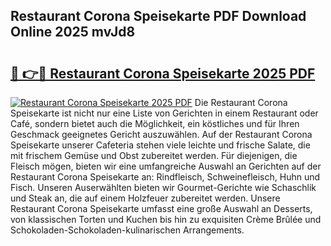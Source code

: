 ## Restaurant Corona Speisekarte PDF Download Online 2025 mvJd8

# <h2><a href="http://gc6ortd.nevu.top/?p=Restaurant+Corona+Speisekarte">🔗 👉🔴 Restaurant Corona Speisekarte 2025 PDF</a></h2>

[![Restaurant Corona Speisekarte 2025 PDF](https://i.imgur.com/dBaPXMq.png)](http://gc6ortd.nevu.top/?p=Restaurant+Corona+Speisekarte)
Die Restaurant Corona Speisekarte ist nicht nur eine Liste von Gerichten in einem Restaurant oder Café, sondern bietet auch die Möglichkeit, ein köstliches und für Ihren Geschmack geeignetes Gericht auszuwählen. Auf der Restaurant Corona Speisekarte unserer Cafeteria stehen viele leichte und frische Salate, die mit frischem Gemüse und Obst zubereitet werden. Für diejenigen, die Fleisch mögen, bieten wir eine umfangreiche Auswahl an Gerichten auf der Restaurant Corona Speisekarte an: Rindfleisch, Schweinefleisch, Huhn und Fisch. Unseren Auserwählten bieten wir Gourmet-Gerichte wie Schaschlik und Steak an, die auf einem Holzfeuer zubereitet werden. Unsere Restaurant Corona Speisekarte umfasst eine große Auswahl an Desserts, von klassischen Torten und Kuchen bis hin zu exquisiten Crème Brûlée und Schokoladen-Schokoladen-kulinarischen Arrangements.
